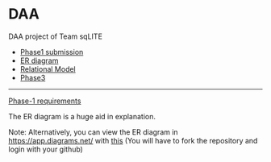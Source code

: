 # DAA
DAA project of Team sqLITE

* [Phase1 submission](/sqLite.pdf)
* [ER diagram](/sqLITE_ProjectPhase2.pdf)
* [Relational Model](/Relational.png)
* [Phase3](/Sqlite_Phase3.pdf)
----------------------------------------------------------------
[Phase-1 requirements](/ProjectPhase1.pdf)

The ER diagram is a huge aid in explanation.

Note: Alternatively, you can view the ER diagram in https://app.diagrams.net/ with [this](/Restaurant%20Ratings.drawio) (You will have to fork the repository and login with your github)
